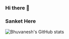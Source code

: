 ### Hi there 👋
### Sanket Here

![Bhuvanesh's GitHub stats](https://github-readme-stats.vercel.app/api?username=BhuvaneshPatil&show_icons=true&theme=onedark)
<!--
Here are some ideas to get you started:

- 🔭 I’m currently working on ...
- 🌱 I’m currently learning ...
- 👯 I’m looking to collaborate on ...
- 🤔 I’m looking for help with ...
- 💬 Ask me about ...
- 📫 How to reach me: ...
- 😄 Pronouns: ...
- ⚡ Fun fact: ...
-->
